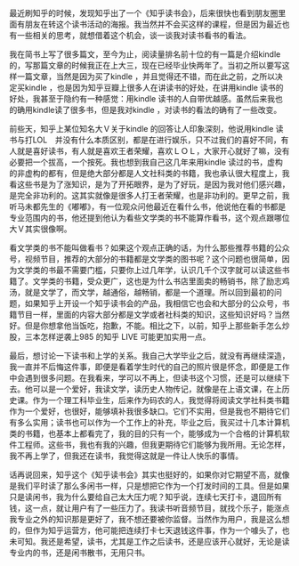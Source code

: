 最近刷知乎的时候，发现知乎出了一个《知乎读书会》，后来很快也看到朋友圈里面有朋友在转这个读书活动的海报。我当然并不会买这样的课程，但是因为最近也有一些相关的思考，就想借着这个机会，谈一谈我对读书看书的看法。

我在简书上写了很多篇文，至今为止，阅读量排名前十位的有一篇是介绍kindle的，写那篇文章的时候我正在上大三，现在已经毕业快两年了。当初之所以要写这样一篇文章，当然是因为买了kindle ，并且觉得还不错，而在此之前，之所以决定买kindle ，也是因为知乎豆瓣上很多人在讲读书的好处，在讲用kindle 读书的好处，我甚至于隐约有一种感觉：用kindle 读书的人自带优越感。虽然后来我也的确用kindle读了很多书，但是我对kindle ，对读书的看法的确有了一些改变。



前些天，知乎上某位知名大Ｖ关于kindle 的回答让人印象深刻，他说用kindle 读书与打LOL　并没有什么本质区别，都是在进行娱乐，只不过我们的喜好不同，有人就是喜好读书，有人就是喜欢王者荣耀，喜欢ＬＯＬ，大家开心就好了嘛，没有必要把一个拔高，一个按死。我也想到我自己这几年来用kindle 读过的书，虚构的非虚构的都有，但是绝大部分都是人文社科类的书籍，我也承认很大程度上，我看这些书是为了涨知识，是为了开拓眼界，是为了好玩，是因为我对他们感兴趣，是完全非功利的。这其实就像是很多人打王者荣耀，也是非功利的。更早之前，我听马未都先生的《嘟嘟》，有一位观众问他最近在看什么书，他说他在看的书都是专业范围内的书，他还提到他认为看些文学类的书不能算作看书，这个观点跟哪位大Ｖ其实很像啊。



看文学类的书不能叫做看书？如果这个观点正确的话，为什么那些推荐书籍的公众号，视频节目，推荐的大部分的书籍都是文学类的图书呢？这个问题也很简单，因为文学类的书最不需要门槛，只要你上过几年学，认识几千个汉字就可以读这些书籍了。文学类的书籍，受众更广，这也是为什么书店里面卖的畅销书，除了励志鸡汤，就是文学了，而文学，越通俗，越畅销，都是一个道理。所以回到最初的问题，如果知乎上开设一个知乎读书会的产品，我相信它也会和大部分的公众号，书籍节目一样，里面的内容大部分都是文学或者社科类的知识，这些知识好吗？当然好。但是你想拿他当饭吃，抱歉，不能。相比之下，以前，知乎上那些新手怎么炒股，三本怎样逆袭上985 的知乎 LIVE 可能更加实用一点。



最后，想讨论一下读书和上学的关系。我自己大学毕业之后，就没有再继续深造，我一直并不后悔这件事，即便是看着学生时代的自己的照片很是怀念，即便是工作中会遇到很多问题。在我看来，学可以不再上，但读书这个习惯，还是可以继续下去。他可以是一个爱好，我读文学，读历史人物传记，就像是在上语文课，在上历史课。作为一个理工科毕业生，后来作为码农的人，我觉得将阅读文学社科类书籍作为一个爱好，也很好，能够填补我很多缺口。它们不实用，但是我也不期待它们有多么实用；读书也可以作为一个工作上的补充，毕业之后，我买过十几本计算机类的书籍，也基本上都看完了，我的目的只有一个，能够成为一个合格的计算机软件工程师。这些书，我也有我的兴趣，但我更期待它们能够为我所用。无论怎样，我不再上学了，但我还在读书，我觉得这就是一件让人快乐的事情。



话再说回来，知乎这个《知乎读书会》其实也挺好的，如果你对它期望不高，就像是我们平时读了那么多闲书一样，只是想把它作为一个打发时间的工具。但是如果只是读闲书，我为什么要给自己太大压力呢？知乎说，连续七天打卡，退回所有钱，这一点，就让用户有了一些压力了。我读书听音频节目，就找个乐子，能涨点我专业之外的知识那是更好了，我不想还要被你监督。当然作为用户，我是这么想的，但作为知乎运营方，他可能把连续打卡七天退钱这件事，作为一个噱头了，也未可知。我还是希望，读书，尤其是工作之后读书，还是应该开心就好，无论是读专业内的书，还是闲书散书，无用只书。

